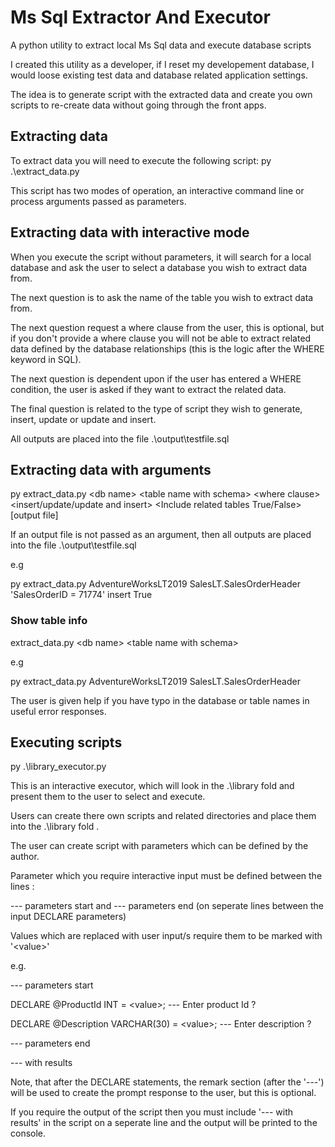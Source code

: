 # Ms Sql Extractor And Executor
A python utility to extract local Ms Sql data and execute database scripts

I created this utility as a developer, if I reset my developement database, I would loose existing test data and database related application settings.

The idea is to generate script with the extracted data and create you own scripts to re-create data without going through the front apps.


## Extracting data
To extract data you will need to execute the following script:
py .\extract_data.py

This script has two modes of operation, an interactive command line or process arguments passed as parameters.

## Extracting data with interactive mode

When you execute the script without parameters, it will search for a local database and ask the user to select a database you wish to extract data from. 

The next question is to ask the name of the table you wish to extract data from.

The next question request a where clause from the user, this is optional, but if you don't provide a where clause you will not be able to extract related data defined by the database relationships (this is the logic after the WHERE keyword in SQL).

The next question is dependent upon if the user has entered a WHERE condition, the user is asked if they want to extract the related data.

The final question is related to the type of script they wish to generate, insert, update or update and insert.

All outputs are placed into the file .\output\testfile.sql

## Extracting data with arguments 

py extract_data.py &lt;db name&gt; &lt;table name with schema&gt; &lt;where clause&gt; &lt;insert/update/update and insert&gt; &lt;Include related tables True/False&gt; [output file]
 
If an output file is not passed as an argument, then all outputs are placed into the file .\output\testfile.sql 

e.g

py extract_data.py AdventureWorksLT2019  SalesLT.SalesOrderHeader 'SalesOrderID = 71774' insert True
 
### Show table info

extract_data.py &lt;db name&gt; &lt;table name with schema&gt;

e.g

py extract_data.py AdventureWorksLT2019  SalesLT.SalesOrderHeader

The user is given help if you have typo in the database or table names in useful error responses.
 
## Executing scripts
py .\library_executor.py

This is an interactive executor, which will look in the .\library fold and present them to the user to select and execute.

Users can create there own scripts and related directories and place them into the .\library fold .

The user can create script with parameters which can be defined by the author.

Parameter which you require interactive input must be defined between the lines :

--- parameters start and --- parameters end (on seperate lines between the input DECLARE parameters)

Values which are replaced with user input/s require them to be marked with '&lt;value&gt;'

e.g.

--- parameters start

DECLARE @ProductId INT = &lt;value&gt;; --- Enter product Id ?

DECLARE @Description VARCHAR(30) = &lt;value&gt;; --- Enter description ?

--- parameters end

--- with results


Note, that after the DECLARE statements, the remark section (after the '---') will be used to create the prompt response to the user, but this is optional.

If you require the output of the script then you must include '--- with results' in the script on a seperate line and the output will be printed to the console.